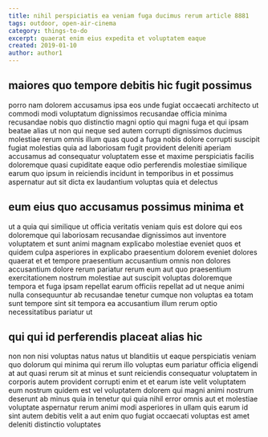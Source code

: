 ```yaml
---
title: nihil perspiciatis ea veniam fuga ducimus rerum article 8881
tags: outdoor, open-air-cinema
category: things-to-do
excerpt: quaerat enim eius expedita et voluptatem eaque
created: 2019-01-10
author: author1
---
```


## maiores quo tempore debitis hic fugit possimus

porro nam dolorem accusamus ipsa eos unde fugiat occaecati architecto ut commodi modi voluptatum dignissimos recusandae officia minima recusandae nobis quo distinctio magni optio qui magni fuga et qui ipsam beatae alias ut non qui neque sed autem corrupti dignissimos ducimus molestiae rerum omnis illum quas quod a fuga nobis dolore corrupti suscipit fugiat molestias quia ad laboriosam fugit provident deleniti aperiam accusamus ad consequatur voluptatem esse et maxime perspiciatis facilis doloremque quasi cupiditate eaque odio perferendis molestiae similique earum quo ipsum in reiciendis incidunt in temporibus in et possimus aspernatur aut sit dicta ex laudantium voluptas quia et delectus

## eum eius quo accusamus possimus minima et

ut a quia qui similique ut officia veritatis veniam quis est dolore qui eos doloremque qui laboriosam recusandae dignissimos aut inventore voluptatem et sunt animi magnam explicabo molestiae eveniet quos et quidem culpa asperiores in explicabo praesentium dolorem eveniet dolores quaerat et et tempore praesentium accusantium omnis non dolores accusantium dolore rerum pariatur rerum eum aut quo praesentium exercitationem nostrum molestiae aut suscipit voluptas doloremque tempora et fuga ipsam repellat earum officiis repellat ad ut neque animi nulla consequuntur ab recusandae tenetur cumque non voluptas ea totam sunt tempore sint sit tempora ea accusantium illum rerum optio necessitatibus pariatur ut

## qui qui id perferendis placeat alias hic

non non nisi voluptas natus natus ut blanditiis ut eaque perspiciatis veniam quo dolorum qui minima qui rerum illo voluptas eum pariatur officia eligendi at aut quasi rerum sit at minus et sunt reiciendis consequatur voluptatem in corporis autem provident corrupti enim et et earum iste velit voluptatem eum nostrum quidem est vel voluptatem dolorem qui magni animi nostrum deserunt ab minus quia in tenetur qui quia nihil error omnis aut et molestiae voluptate aspernatur rerum animi modi asperiores in ullam quis earum id sint autem debitis velit a aut enim quo fugiat occaecati voluptas est amet deleniti distinctio voluptates
